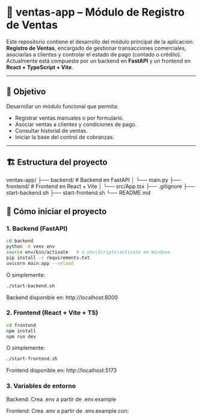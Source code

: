 # 🧾 ventas-app – Módulo de Registro de Ventas

Este repositorio contiene el desarrollo del módulo principal de la aplicación: **Registro de Ventas**, encargado de gestionar transacciones comerciales, asociarlas a clientes y controlar el estado de pago (contado o crédito).  
Actualmente está compuesto por un backend en **FastAPI** y un frontend en **React + TypeScript + Vite**.

---

## 🎯 Objetivo

Desarrollar un módulo funcional que permita:

- Registrar ventas manuales o por formulario.
- Asociar ventas a clientes y condiciones de pago.
- Consultar historial de ventas.
- Iniciar la base del control de cobranzas.

---

## 🏗️ Estructura del proyecto

ventas-app/
├── backend/ # Backend en FastAPI
│ └── main.py
├── frontend/ # Frontend en React + Vite
│ └── src/App.tsx
├── .gitignore
├── start-backend.sh
├── start-frontend.sh
└── README.md

## 🚀 Cómo iniciar el proyecto

### 1. Backend (FastAPI)

```bash
cd backend
python -m venv env
source env/bin/activate   # o env\Scripts\activate en Windows
pip install -r requirements.txt
uvicorn main:app --reload
```
O simplemente:
```bash
./start-backend.sh
```
Backend disponible en: http://localhost:8000

### 2. Frontend (React + Vite + TS)

```bash
cd frontend
npm install
npm run dev
```
O simplemente:
```bash
./start-frontend.sh
```
Frontend disponible en: http://localhost:5173

### 3. Variables de entorno
Backend:
Crea .env a partir de .env.example

Frontend:
Crea .env a partir de .env.example con:


